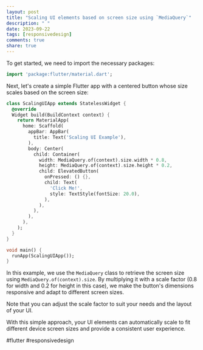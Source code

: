 ```yaml
---
layout: post
title: "Scaling UI elements based on screen size using `MediaQuery`"
description: " "
date: 2023-09-22
tags: [responsivedesign]
comments: true
share: true
---
```


To get started, we need to import the necessary packages:

```dart
import 'package:flutter/material.dart';
```

Next, let's create a simple Flutter app with a centered button whose size scales based on the screen size:

```dart
class ScalingUIApp extends StatelessWidget {
  @override
  Widget build(BuildContext context) {
    return MaterialApp(
      home: Scaffold(
        appBar: AppBar(
          title: Text('Scaling UI Example'),
        ),
        body: Center(
          child: Container(
            width: MediaQuery.of(context).size.width * 0.8,
            height: MediaQuery.of(context).size.height * 0.2,
            child: ElevatedButton(
              onPressed: () {},
              child: Text(
                'Click Me!',
                style: TextStyle(fontSize: 20.0),
              ),
            ),
          ),
        ),
      ),
    );
  }
}

void main() {
  runApp(ScalingUIApp());
}
```

In this example, we use the `MediaQuery` class to retrieve the screen size using `MediaQuery.of(context).size`. By multiplying it with a scale factor (0.8 for width and 0.2 for height in this case), we make the button's dimensions responsive and adapt to different screen sizes.

Note that you can adjust the scale factor to suit your needs and the layout of your UI.

With this simple approach, your UI elements can automatically scale to fit different device screen sizes and provide a consistent user experience.

#flutter #responsivedesign